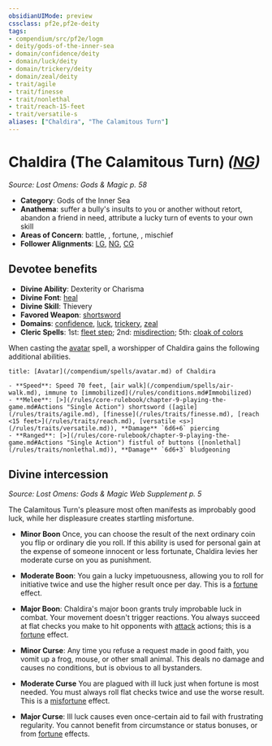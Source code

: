 ```yaml
---
obsidianUIMode: preview
cssclass: pf2e,pf2e-deity
tags:
- compendium/src/pf2e/logm
- deity/gods-of-the-inner-sea
- domain/confidence/deity
- domain/luck/deity
- domain/trickery/deity
- domain/zeal/deity
- trait/agile
- trait/finesse
- trait/nonlethal
- trait/reach-15-feet
- trait/versatile-s
aliases: ["Chaldira", "The Calamitous Turn"]
---
```

# Chaldira (The Calamitous Turn) *([NG](/rules/traits/neutral-good-b1.md))*  
*Source: Lost Omens: Gods & Magic p. 58*  

- **Category**: Gods of the Inner Sea
- **Anathema**: suffer a bully's insults to you or another without retort, abandon a friend in need, attribute a lucky turn of events to your own skill
- **Areas of Concern**: battle, , fortune, , mischief
- **Follower Alignments**: [LG](/rules/traits/lawful-goo-b1.md), [NG](/rules/traits/neutral-good-b1.md), [CG](/rules/traits/chaotic-good-b1.md)

## Devotee benefits

- **Divine Ability**: Dexterity or Charisma
- **Divine Font**: [heal](/compendium/spells/heal.md)
- **Divine Skill**: Thievery
- **Favored Weapon**: [shortsword](/compendium/equipment/items/shortsword.md)
- **Domains**: [confidence](/compendium/setting/domains.md#Confidence), [luck](/compendium/setting/domains.md#Luck), [trickery](/compendium/setting/domains.md#Trickery), [zeal](/compendium/setting/domains.md#Zeal)
- **Cleric Spells**: 1st: [fleet step](/compendium/spells/fleet-step.md); 2nd: [misdirection](/compendium/spells/misdirection.md); 5th: [cloak of colors](/compendium/spells/cloak-of-colors.md)

When casting the [avatar](/compendium/spells/avatar.md) spell, a worshipper of Chaldira gains the following additional abilities.

```ad-embed-avatar
title: [Avatar](/compendium/spells/avatar.md) of Chaldira

- **Speed**: Speed 70 feet, [air walk](/compendium/spells/air-walk.md), immune to [immobilized](/rules/conditions.md#Immobilized)
- **Melee**: [>](/rules/core-rulebook/chapter-9-playing-the-game.md#Actions "Single Action") shortsword ([agile](/rules/traits/agile.md), [finesse](/rules/traits/finesse.md), [reach <15 feet>](/rules/traits/reach.md), [versatile <s>](/rules/traits/versatile.md)), **Damage** `6d6+6` piercing
- **Ranged**: [>](/rules/core-rulebook/chapter-9-playing-the-game.md#Actions "Single Action") fistful of buttons ([nonlethal](/rules/traits/nonlethal.md)), **Damage** `6d6+3` bludgeoning
```

## Divine intercession
*Source: Lost Omens: Gods & Magic Web Supplement p. 5*

The Calamitous Turn's pleasure most often manifests as improbably good luck, while her displeasure creates startling misfortune.

- **Minor Boon** Once, you can choose the result of the next ordinary coin you flip or ordinary die you roll. If this ability is used for personal gain at the expense of someone innocent or less fortunate, Chaldira levies her moderate curse on you as punishment.
- **Moderate Boon**: You gain a lucky impetuousness, allowing you to roll for initiative twice and use the higher result once per day. This is a [fortune](/rules/traits/fortune.md) effect.
- **Major Boon**: Chaldira's major boon grants truly improbable luck in combat. Your movement doesn't trigger reactions. You always succeed at flat checks you make to hit opponents with [attack](/rules/traits/attack.md) actions; this is a [fortune](/rules/traits/fortune.md) effect.

- **Minor Curse**: Any time you refuse a request made in good faith, you vomit up a frog, mouse, or other small animal. This deals no damage and causes no conditions, but is obvious to all bystanders.
- **Moderate Curse** You are plagued with ill luck just when fortune is most needed. You must always roll flat checks twice and use the worse result. This is a [misfortune](/rules/traits/misfortune.md) effect.
- **Major Curse**: Ill luck causes even once-certain aid to fail with frustrating regularity. You cannot benefit from circumstance or status bonuses, or from [fortune](/rules/traits/fortune.md) effects.
